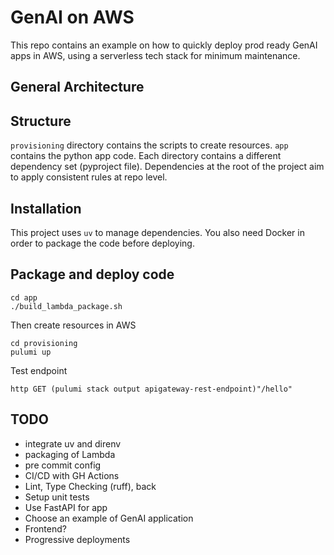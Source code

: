 # GenAI on AWS

This repo contains an example on how to quickly deploy prod ready GenAI apps in AWS, using a serverless tech stack for minimum maintenance.


## General Architecture

## Structure

`provisioning` directory contains the scripts to create resources.
`app` contains the python app code.
Each directory contains a different dependency set (pyproject file).
Dependencies at the root of the project aim to apply  consistent rules at repo level.


## Installation

This project uses `uv` to manage dependencies.
You also need Docker in order to package the code before deploying.


## Package and deploy code

```fish
cd app
./build_lambda_package.sh
```

Then create resources in AWS

```fish
cd provisioning
pulumi up
```

Test endpoint

```fish
http GET (pulumi stack output apigateway-rest-endpoint)"/hello"
```


## TODO
 - integrate uv and direnv
 - packaging of Lambda
 - pre commit config
 - CI/CD with GH Actions
 - Lint, Type Checking (ruff), back
 - Setup unit tests
 - Use FastAPI for app
 - Choose an example of GenAI application
 - Frontend?
 - Progressive deployments